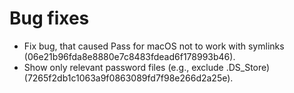 <h1>Bug fixes</h1>

<ul>
    <li>Fix bug, that caused Pass for macOS not to work with symlinks (06e21b96fda8e8880e7c8483fdead6f178993b46).</li>
    <li>Show only relevant password files (e.g., exclude .DS_Store) (7265f2db1c1063a9f0863089fd7f98e266d2a25e).</li>
</ul>
